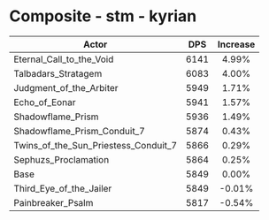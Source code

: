 # Composite - stm - kyrian
| Actor | DPS | Increase |
|---|:---:|:---:|
|Eternal_Call_to_the_Void|6141|4.99%|
|Talbadars_Stratagem|6083|4.00%|
|Judgment_of_the_Arbiter|5949|1.71%|
|Echo_of_Eonar|5941|1.57%|
|Shadowflame_Prism|5936|1.49%|
|Shadowflame_Prism_Conduit_7|5874|0.43%|
|Twins_of_the_Sun_Priestess_Conduit_7|5866|0.29%|
|Sephuzs_Proclamation|5864|0.25%|
|Base|5849|0.00%|
|Third_Eye_of_the_Jailer|5849|-0.01%|
|Painbreaker_Psalm|5817|-0.54%|
